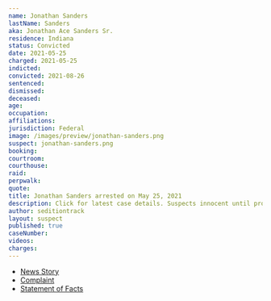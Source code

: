 ```yaml
---
name: Jonathan Sanders
lastName: Sanders
aka: Jonathan Ace Sanders Sr.
residence: Indiana
status: Convicted
date: 2021-05-25
charged: 2021-05-25
indicted:
convicted: 2021-08-26
sentenced:
dismissed:
deceased:
age:
occupation:
affiliations:
jurisdiction: Federal
image: /images/preview/jonathan-sanders.png
suspect: jonathan-sanders.png
booking:
courtroom:
courthouse:
raid:
perpwalk:
quote:
title: Jonathan Sanders arrested on May 25, 2021
description: Click for latest case details. Suspects innocent until proven guilty.
author: seditiontrack
layout: suspect
published: true
caseNumber:
videos:
charges:
---
```

- [News Story](https://www.wthr.com/article/news/crime/man-arrested-in-vincennes-in-connection-to-capitol-riot-indiana-charge-jonathan-ace-sanders/531-80108d8a-080c-4dba-8471-e5d2ffa17ef2)
- [Complaint](https://storage.courtlistener.com/recap/gov.uscourts.dcd.231183/gov.uscourts.dcd.231183.6.0.pdf)
- [Statement of Facts](https://extremism.gwu.edu/sites/g/files/zaxdzs2191/f/Jonathan%20Ace%20Sanders%20Statement%20of%20Facts.pdf)
